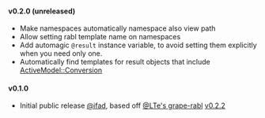 #### v0.2.0 (unreleased)

* Make namespaces automatically namespace also view path
* Allow setting rabl template name on namespaces
* Add automagic `@result` instance variable, to avoid setting them
  explicitly when you need only one.
* Automatically find templates for result objects that include
  [ActiveModel::Conversion](http://api.rubyonrails.org/classes/ActiveModel/Conversion.html)

#### v0.1.0

* Initial public release [@ifad](https://github.com/ifad/grape-rabl-rails),
  based off [@LTe's grape-rabl](https://github.com/LTe/grape-rabl)
  [v0.2.2](https://github.com/LTe/grape-rabl/tag/v0.2.2)
